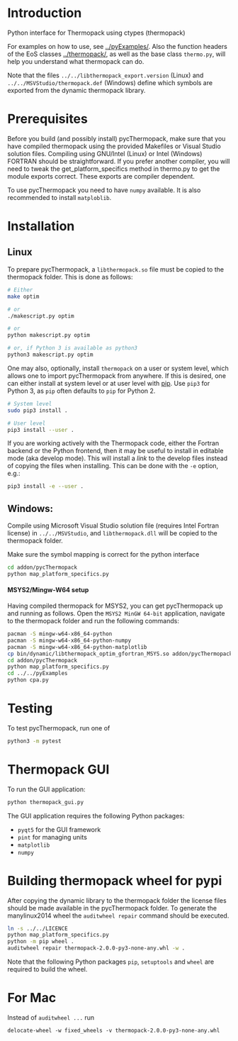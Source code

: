 # Introduction

Python interface for Thermopack using ctypes (thermopack)

For examples on how to use, see
[../pyExamples/](../pyExamples/README.md). Also the function headers
of the EoS classes [../thermopack/](../thermopack), as well as the base class
`thermo.py`, will help you understand what thermopack can do.


Note that the files `../../libthermopack_export.version` (Linux) and
`../../MSVStudio/thermopack.def` (Windows) define which symbols are exported
from the dynamic thermopack library.

# Prerequisites

Before you build (and possibly install) pycThermopack, make sure that
you have compiled thermopack using the provided Makefiles or Visual
Studio solution files. Compiling using GNU/Intel (Linux) or Intel (Windows)
FORTRAN should be straightforward. If you prefer another compiler,
you will need to tweak the get_platform_specifics method in thermo.py
to get the module exports correct. These exports are compiler
dependent.

To use pycThermopack you need to have `numpy` available. It is also recommended
to install `matploblib`.

# Installation

## Linux

To prepare pycThermopack, a `libthermopack.so` file must be copied to
the thermopack folder. This is done as follows:

```sh
# Either
make optim

# or
./makescript.py optim

# or
python makescript.py optim

# or, if Python 3 is available as python3
python3 makescript.py optim
```

One may also, optionally, install `thermopack` on a user or system level, which
allows one to import pycThermopack from anywhere. If this is desired, one can
either install at system level or at user level with
[pip](https://pypi.org/project/pip/). Use `pip3` for Python 3, as `pip` often
defaults to `pip` for Python 2.

```sh
# System level
sudo pip3 install .

# User level
pip3 install --user .
```

If you are working actively with the Thermopack code, either the Fortran
backend or the Python frontend, then it may be useful to install in editable
mode (aka develop mode). This will install a _link_ to the develop files
instead of copying the files when installing. This can be done with the `-e`
option, e.g.:

```bash
pip3 install -e --user .
```

## Windows:

Compile using Microsoft Visual Studio solution file (requires Intel Fortran
license) in `../../MSVStudio`, and `libthermopack.dll` will be copied to the
thermopack folder.

Make sure the symbol mapping is correct for the python interface
```bash
cd addon/pycThermopack
python map_platform_specifics.py
```

#### MSYS2/Mingw-W64 setup
Having compiled thermopack for MSYS2, you can get pycThermopack up and running
as follows. Open the `MSYS2 MinGW 64-bit` application, navigate to the
thermopack folder and run the following commands:

```bash
pacman -S mingw-w64-x86_64-python
pacman -S mingw-w64-x86_64-python-numpy
pacman -S mingw-w64-x86_64-python-matplotlib
cp bin/dynamic/libthermopack_optim_gfortran_MSYS.so addon/pycThermopack/thermopack/thermopack.dll
cd addon/pycThermopack
python map_platform_specifics.py
cd ../../pyExamples
python cpa.py
```

# Testing

To test pycThermopack, run one of

```sh
python3 -m pytest
```

# Thermopack GUI

To run the GUI application:

```sh
python thermopack_gui.py
```

The GUI application requires the following Python packages:

* `pyqt5` for the GUI framework
* `pint` for managing units
* `matplotlib`
* `numpy`

# Building thermopack wheel for pypi

After copying the dynamic library to the thermopack folder the license
files should be made available in the pycThermopack folder. To
generate the manylinux2014 wheel the `auditwheel repair` command
should be executed.

```sh
ln -s ../../LICENCE
python map_platform_specifics.py
python -m pip wheel .
auditwheel repair thermopack-2.0.0-py3-none-any.whl -w .
```

Note that the following Python packages `pip`, `setuptools` and
`wheel` are required to build the wheel.

# For Mac

Instead of `auditwheel ...` run
```
delocate-wheel -w fixed_wheels -v thermopack-2.0.0-py3-none-any.whl
```

